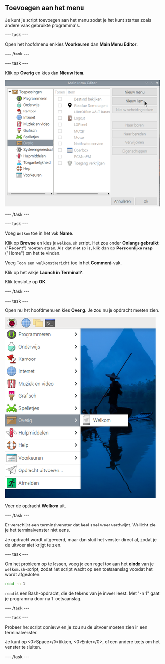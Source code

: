 ## Toevoegen aan het menu

Je kunt je script toevoegen aan het menu zodat je het kunt starten zoals andere vaak gebruikte programma's.

\--- task ---

Open het hoofdmenu en kies **Voorkeuren** dan **Main Menu Editor**.

\--- /task ---

\--- task ---

Klik op **Overig** en kies dan **Nieuw Item**.

![Main Menu Editor](images/command-menu-editor.png)

\--- /task ---

\--- task ---

Voeg `Welkom` toe in het vak **Name**.

Klik op **Browse** en kies je `welkom.sh` script. Het zou onder **Onlangs gebruikt** ("Recent") moeten staan. Als dat niet zo is, klik dan op **Persoonlijke map** ("Home") om het te vinden.

Voeg `Toon een welkomstbericht` toe in het **Comment**-vak.

Klik op het vakje **Launch in Terminal?**.

Klik tenslotte op **OK**.

\--- /task ---

\--- task ---

Open nu het hoofdmenu en kies **Overig**. Je zou nu je opdracht moeten zien.

![Main Menu Editor](images/command-welcome-menu.png)

Voer de opdracht **Welkom** uit.

\--- /task ---

Er verschijnt een terminalvenster dat heel snel weer verdwijnt. Wellicht zie je het terminalvenster niet eens.

Je opdracht wordt uitgevoerd, maar dan sluit het venster direct af, zodat je de uitvoer niet krijgt te zien.

\--- task ---

Om het probleem op te lossen, voeg je een regel toe aan het **einde** van je `welkom.sh`-script, zodat het script wacht op een toetsaanslag voordat het wordt afgesloten:

```bash
read -n 1
```

`read` is een Bash-opdracht, die de tekens van je invoer leest. Met "-n 1" gaat je programma door na 1 toetsaanslag.

\--- /task ---

\--- task ---

Probeer het script opnieuw en je zou nu de uitvoer moeten zien in een terminalvenster.

Je kunt op <0>Space</0>tikken, <0>Enter</0>, of een andere toets om het venster te sluiten.

\--- /task ---
